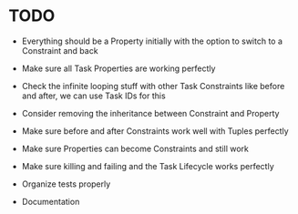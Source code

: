 # TODO

* Everything should be a Property initially with the option to switch to a Constraint and back

* Make sure all Task Properties are working perfectly

* Check the infinite looping stuff with other Task Constraints like before and after, we can use Task IDs for this

* Consider removing the inheritance between Constraint and Property

* Make sure before and after Constraints work well with Tuples perfectly

* Make sure Properties can become Constraints and still work

* Make sure killing and failing and the Task Lifecycle works perfectly

* Organize tests properly

* Documentation